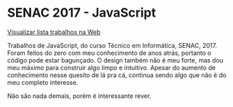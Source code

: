 # SENAC 2017 - JavaScript
[Visualizar lista trabalhos na Web](https://leandro-rmc.github.io/)

Trabalhos de JavaScript, do curso Técnico em Informática, SENAC, 2017.
Foram feitos do zero com meu conhecimento de anos atrás, portanto o código pode estar bagunçado. O design também não é meu forte, mas dou meu máximo para construir algo limpo e intuitivo. Apesar do aumento de conhecimento nesse quesito de lá pra cá, continua sendo algo que não é do meu completo interesse. 

Não são nada demais, porém é interessante rever.
